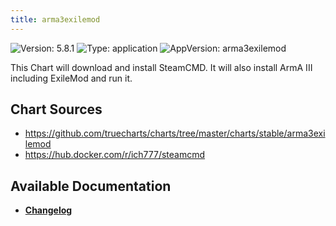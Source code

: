 ```yaml
---
title: arma3exilemod
---
```


![Version: 5.8.1](https://img.shields.io/badge/Version-5.8.1-informational?style=flat-square) ![Type: application](https://img.shields.io/badge/Type-application-informational?style=flat-square) ![AppVersion: arma3exilemod](https://img.shields.io/badge/AppVersion-arma3exilemod-informational?style=flat-square)

This Chart will download and install SteamCMD. It will also install ArmA III including ExileMod and run it.

## Chart Sources

- https://github.com/truecharts/charts/tree/master/charts/stable/arma3exilemod
- https://hub.docker.com/r/ich777/steamcmd

## Available Documentation

- [**Changelog**](./CHANGELOG.md)
